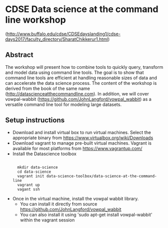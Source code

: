 # CDSE Data science at the command line workshop 

(http://www.buffalo.edu/cdse/CDSEdayslanding1/cdse-days2017/faculty_directory/SharatChikkerur1.html)

## Abstract
The workshop will present how to combine tools to quickly query, transform and model data using command line tools.
The goal is to show that command line tools are efficient at handling reasonable sizes of data and can accelerate the data science
process. The content
of the workshop is derived from the book of the same name (http://datascienceatthecommandline.com). In addition, we will cover
vowpal-wabbit (https://github.com/JohnLangford/vowpal_wabbit) as a versatile command line tool for modeling large datasets.

## Setup instructions

* Download and install virtual box to run virtual machines. Select the appropriate binary from https://www.virtualbox.org/wiki/Downloads
* Download vagrant to manage pre-built virtual machines. Vagrant is available for most platforms from https://www.vagrantup.com/
* Install the Datascience toolbox
  <pre><code>
    mkdir data-science
    cd data-science
    vagrant init data-science-toolbox/data-science-at-the-command-line
    vagrant up
    vagant ssh
  </code></pre>
* Once in the virtual machine, install the vowpal wabbit library. 
  * You can install it directly from source https://github.com/JohnLangford/vowpal_wabbit
  * You can also install it using 'sudo apt-get install vowpal-wabbit' within the vagrant session
